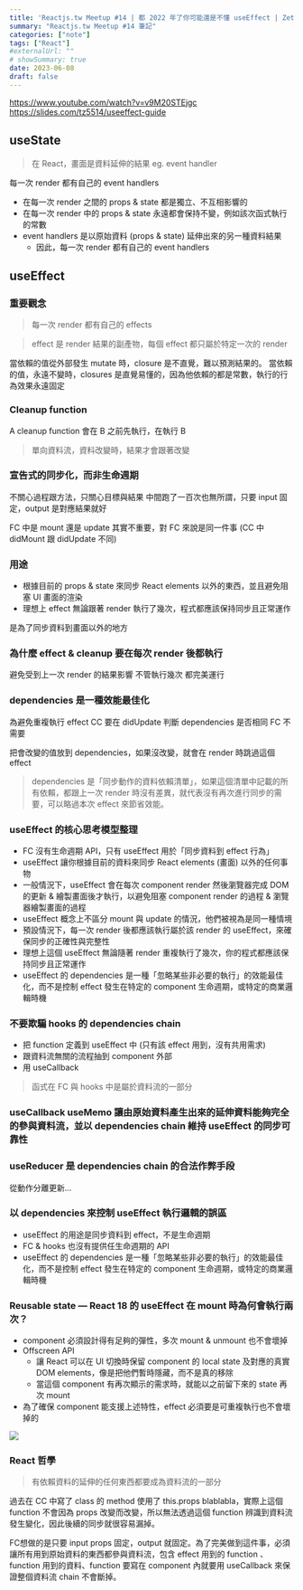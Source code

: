 ```yaml
---
title: 'Reactjs.tw Meetup #14 | 都 2022 年了你可能還是不懂 useEffect | Zet'
summary: "Reactjs.tw Meetup #14 筆記"
categories: ["note"]
tags: ["React"]
#externalUrl: ""
# showSummary: true
date: 2023-06-08
draft: false
---
```


https://www.youtube.com/watch?v=v9M20STEjgc
https://slides.com/tz5514/useeffect-guide

## useState

> 在 React，畫面是資料延伸的結果
eg. event handler

每一次 render 都有自己的 event handlers
* 在每一次 render 之間的 props & state 都是獨立、不互相影響的
* 在每一次 render 中的 props & state 永遠都會保持不變，例如該次函式執行的常數 
* event handlers 是以原始資料 (props & state) 延伸出來的另一種資料結果
    * 因此，每一次 render 都有自己的 event handlers


## useEffect
### 重要觀念
> 每一次 render 都有自己的 effects

> effect 是 render 結果的副產物，每個 effect 都只屬於特定一次的 render
> 
當依賴的值從外部發生 mutate 時，closure 是不直覺，難以預測結果的。
當依賴的值，永遠不變時，closures 是直覺易懂的，因為他依賴的都是常數，執行的行為效果永遠固定


### Cleanup function
A cleanup function 會在 B 之前先執行，在執行 B

> 單向資料流，資料改變時，結果才會跟著改變


### 宣告式的同步化，而非生命週期
不關心過程跟方法，只關心目標與結果
中間跑了一百次也無所謂，只要 input 固定，output 是對應結果就好


FC 中是 mount 還是 update 其實不重要，對 FC 來說是同一件事 (CC 中 didMount 跟 didUpdate 不同)


### 用途
* 根據目前的 props & state 來同步 React elements 以外的東西，並且避免阻塞 UI 畫面的渲染
* 理想上 effect 無論跟著 render 執行了幾次，程式都應該保持同步且正常運作

是為了同步資料到畫面以外的地方


### 為什麼 effect & cleanup 要在每次 render 後都執行
避免受到上一次 render 的結果影響
不管執行幾次 都完美運行


### dependencies 是一種效能最佳化
為避免重複執行 effect
CC 要在 didUpdate 判斷 dependencies 是否相同
FC 不需要

把會改變的值放到 dependencies，如果沒改變，就會在 render 時跳過這個 effect

> dependencies 是「同步動作的資料依賴清單」，如果這個清單中記載的所有依賴，都跟上一次 render 時沒有差異，就代表沒有再次進行同步的需要，可以略過本次 effect 來節省效能。

### useEffect 的核心思考模型整理
* FC 沒有生命週期 API，只有 useEffect 用於「同步資料到 effect 行為」
* useEffect 讓你根據目前的資料來同步 React elements (畫面) 以外的任何事物
* 一般情況下，useEffect 會在每次 component render 然後瀏覽器完成 DOM 的更新 & 繪製畫面後才執行，以避免阻塞 component render 的過程 & 瀏覽器繪製畫面的過程
* useEffect 概念上不區分 mount 與 update 的情況，他們被視為是同一種情境
* 預設情況下，每一次 render 後都應該執行屬於該 render 的 useEffect，來確保同步的正確性與完整性
* 理想上這個 useEffect 無論隨著 render 重複執行了幾次，你的程式都應該保持同步且正常運作
* useEffect 的 dependencies 是一種「忽略某些非必要的執行」的效能最佳化，而不是控制 effect 發生在特定的 component 生命週期，或特定的商業邏輯時機


### 不要欺騙 hooks 的 dependencies chain

* 把 function 定義到 useEffect 中 (只有該 effect 用到，沒有共用需求)
* 跟資料流無關的流程抽到 component 外部
* 用 useCallback 

> 函式在 FC 與 hooks 中是屬於資料流的一部分


### useCallback useMemo 讓由原始資料產生出來的延伸資料能夠完全的參與資料流，並以 dependencies chain 維持 useEffect 的同步可靠性

### useReducer 是 dependencies chain 的合法作弊手段
從動作分離更新...


### 以 dependencies 來控制 useEffect 執行邏輯的誤區
* useEffect 的用途是同步資料到 effect，不是生命週期
* FC & hooks 也沒有提供任生命週期的 API
* useEffect 的 dependencies 是一種「忽略某些非必要的執行」的效能最佳化，而不是控制 effect 發生在特定的 component 生命週期，或特定的商業邏輯時機


### Reusable state — React 18 的 useEffect 在 mount 時為何會執行兩次？
* component 必須設計得有足夠的彈性，多次 mount & unmount 也不會壞掉
* Offscreen API
    * 讓 React 可以在 UI 切換時保留 component 的 local state 及對應的真實 DOM elements，像是把他們暫時隱藏，而不是真的移除
    * 當這個 component 有再次顯示的需求時，就能以之前留下來的 state 再次 mount
* 為了確保 component 能支援上述特性，effect 必須要是可重複執行也不會壞掉的

![](https://i.imgur.com/edtn0uj.png)



### React 哲學
> 有依賴資料的延伸的任何東西都要成為資料流的一部分

過去在 CC 中寫了 class 的 method 使用了 this.props blablabla，實際上這個 function 不會因為 props 改變而改變，所以無法透過這個 function 辨識到資料流發生變化，因此後續的同步就很容易漏掉。

FC想做的是只要 input props 固定，output 就固定。為了完美做到這件事，必須讓所有用到原始資料的東西都參與資料流，包含 effect 用到的 function
、function 用到的資料、function 要寫在 component 內就要用 useCallback 來保證整個資料流 chain 不會斷掉。
